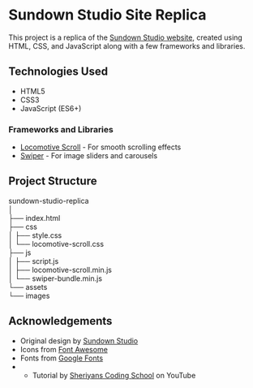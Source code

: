 # Sundown Studio Site Replica
This project is a replica of the [Sundown Studio website](https://www.sundown-studio.com/), created using HTML, CSS, and JavaScript along with a few frameworks and libraries.

## Technologies Used
- HTML5
- CSS3
- JavaScript (ES6+)

### Frameworks and Libraries
- [Locomotive Scroll](https://github.com/locomotivemtl/locomotive-scroll) - For smooth scrolling effects
- [Swiper](https://swiperjs.com/) - For image sliders and carousels
  
## Project Structure
sundown-studio-replica<br>
│<br>
├── index.html<br>
├── css<br>
│   ├── style.css<br>
│   └── locomotive-scroll.css<br>
├── js<br>
│   ├── script.js<br>
│   ├── locomotive-scroll.min.js<br>
│   └── swiper-bundle.min.js<br>
└── assets<br>
└── images<br>

## Acknowledgements
- Original design by [Sundown Studio](https://www.sundown-studio.com/)
- Icons from [Font Awesome](https://fontawesome.com/)
- Fonts from [Google Fonts](https://fonts.google.com/)
- - Tutorial by [Sheriyans Coding School](https://www.youtube.com/@sheryianscoding) on YouTube
